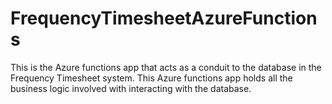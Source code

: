 # FrequencyTimesheetAzureFunctions
This is the Azure functions app that acts as a conduit to the database in the Frequency Timesheet system. This Azure functions app holds all the business logic involved with interacting with the database.
